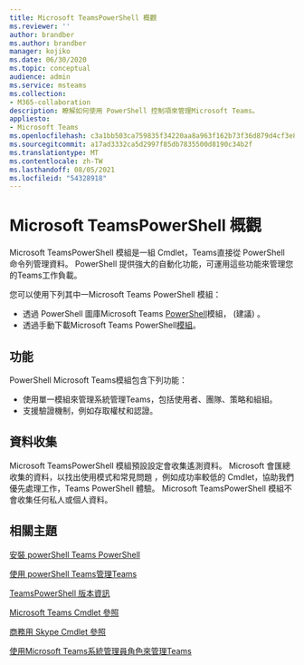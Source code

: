 ```yaml
---
title: Microsoft TeamsPowerShell 概觀
ms.reviewer: ''
author: brandber
ms.author: brandber
manager: kojiko
ms.date: 06/30/2020
ms.topic: conceptual
audience: admin
ms.service: msteams
ms.collection:
- M365-collaboration
description: 瞭解如何使用 PowerShell 控制項來管理Microsoft Teams。
appliesto:
- Microsoft Teams
ms.openlocfilehash: c3a1bb503ca759835f34220aa8a963f162b73f36d879d4cf3e8a6321e6f5775e
ms.sourcegitcommit: a17ad3332ca5d2997f85db7835500d8190c34b2f
ms.translationtype: MT
ms.contentlocale: zh-TW
ms.lasthandoff: 08/05/2021
ms.locfileid: "54328918"
---
```

# <a name="microsoft-teams-powershell-overview"></a>Microsoft TeamsPowerShell 概觀

Microsoft TeamsPowerShell 模組是一組 Cmdlet，Teams直接從 PowerShell 命令列管理資料。 PowerShell 提供強大的自動化功能，可運用這些功能來管理您的Teams工作負載。  

您可以使用下列其中一Microsoft Teams PowerShell 模組： 

- 透過 PowerShell 圖庫Microsoft Teams [PowerShell](https://www.powershellgallery.com/packages/MicrosoftTeams)模組， (建議) 。 
- 透過手動下載Microsoft Teams PowerShell[模組](https://www.powershellgallery.com/packages/MicrosoftTeams)。 


## <a name="features"></a>功能 

PowerShell Microsoft Teams模組包含下列功能： 

- 使用單一模組來管理系統管理Teams，包括使用者、團隊、策略和組組。  
- 支援驗證機制，例如存取權杖和認證。 

##  <a name="data-collection"></a>資料收集 

Microsoft TeamsPowerShell 模組預設設定會收集遙測資料。 Microsoft 會匯總收集的資料，以找出使用模式和常見問題 ，例如成功率較低的 Cmdlet，協助我們優先處理工作，Teams PowerShell 體驗。 Microsoft TeamsPowerShell 模組不會收集任何私人或個人資料。  

## <a name="related-topics"></a>相關主題

[安裝 powerShell Teams PowerShell](teams-powershell-install.md)

[使用 powerShell Teams管理Teams](teams-powershell-managing-teams.md)

[TeamsPowerShell 版本資訊](teams-powershell-release-notes.md)

[Microsoft Teams Cmdlet 參照](/powershell/teams/?view=teams-ps)

[商務用 Skype Cmdlet 參照](/powershell/skype/intro?view=skype-ps)

[使用Microsoft Teams系統管理員角色來管理Teams](using-admin-roles.md)

